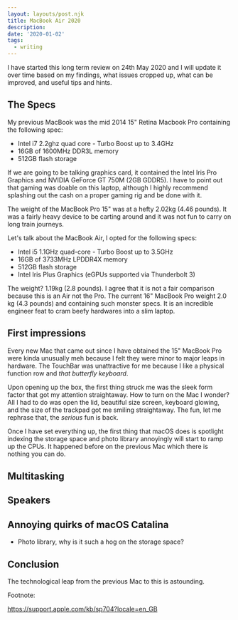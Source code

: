 ```yaml
---
layout: layouts/post.njk
title: MacBook Air 2020
description:
date: '2020-01-02'
tags:
  - writing
---
```


I have started this long term review on 24th May 2020 and I will update it over time based on my findings, what issues cropped up, what can be improved, and useful tips and hints.

## The Specs

My previous MacBook was the mid 2014 15" Retina Macbook Pro containing the following spec:

+ Intel i7 2.2ghz quad core - Turbo Boost up to 3.4GHz
+ 16GB of 1600MHz DDR3L memory
+ 512GB flash storage

If we are going to be talking graphics card, it contained the Intel Iris Pro Graphics and NVIDIA GeForce GT 750M (2GB GDDR5). I have to point out that gaming was doable on this laptop, although I highly recommend splashing out the cash on a proper gaming rig and be done with it.

The weight of the MacBook Pro 15" was at a hefty 2.02kg (4.46 pounds). It was a fairly heavy device to be carting around and it was not fun to carry on long train journeys.

Let's talk about the MacBook Air, I opted for the following specs:

+ Intel i5 1.1GHz quad-core - Turbo Boost up to 3.5GHz
+ 16GB of 3733MHz LPDDR4X memory
+ 512GB flash storage
+ Intel Iris Plus Graphics (eGPUs supported via Thunderbolt 3)

The weight? 1.19kg (2.8 pounds). I agree that it is not a fair comparison because this is an Air not the Pro. The current 16" MacBook Pro weight 2.0 kg (4.3 pounds) and containing such monster specs. It is an incredible engineer feat to cram beefy hardwares into a slim laptop.

## First impressions

Every new Mac that came out since I have obtained the 15" MacBook Pro were kinda unusually meh because I felt they were minor to major leaps in hardware. The TouchBar was unattractive for me because I like a physical function row and _that butterfly keyboard_.

Upon opening up the box, the first thing struck me was the sleek form factor that got my attention straightaway. How to turn on the Mac I wonder? All I had to do was open the lid, beautiful size screen, keyboard glowing, and the size of the trackpad got me smiling straightaway. The fun, let me rephrase that, the _serious_ fun is back.

Once I have set everything up, the first thing that macOS does is spotlight indexing the storage space and photo library annoyingly will start to ramp up the CPUs. It happened before on the previous Mac which there is nothing you can do.

## Multitasking

## Speakers

## Annoying quirks of macOS Catalina

+ Photo library, why is it such a hog on the storage space?


## Conclusion

The technological leap from the previous Mac to this is astounding.


Footnote:

https://support.apple.com/kb/sp704?locale=en_GB
